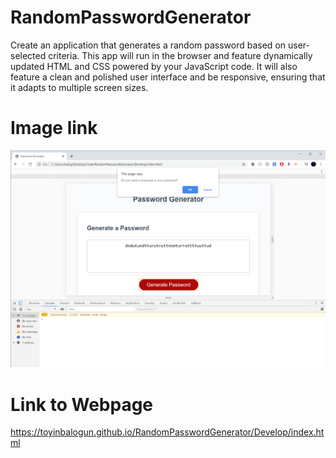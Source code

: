 # RandomPasswordGenerator
Create an application that generates a random password based on user-selected criteria. This app will run in the browser and feature dynamically updated HTML and CSS powered by your JavaScript code. It will also feature a clean and polished user interface and be responsive, ensuring that it adapts to multiple screen sizes.

# Image link

![Image Screenshot](image1.png)

# Link to Webpage

https://toyinbalogun.github.io/RandomPasswordGenerator/Develop/index.html